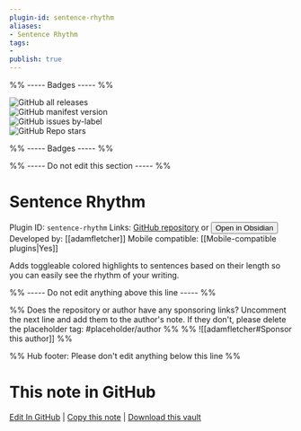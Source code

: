 ```yaml
---
plugin-id: sentence-rhythm
aliases:
- Sentence Rhythm
tags: 
- 
publish: true
---
```


%% ----- Badges ----- %%

![GitHub all releases](https://img.shields.io/github/downloads/adamfletcher/obsidian-sentence-rhythm/total?color=573E7A&logo=github&style=for-the-badge)   
![GitHub manifest version](https://img.shields.io/github/manifest-json/v/adamfletcher/obsidian-sentence-rhythm?color=573E7A&logo=github&style=for-the-badge)   
![GitHub issues by-label](https://img.shields.io/github/issues/adamfletcher/obsidian-sentence-rhythm/help%20wanted?color=573E7A&logo=github&style=for-the-badge)   
![GitHub Repo stars](https://img.shields.io/github/stars/adamfletcher/obsidian-sentence-rhythm?color=573E7A&logo=github&style=for-the-badge)

%% ----- Badges ----- %%

%% ----- Do not edit this section ----- %%

# Sentence Rhythm

Plugin ID: `sentence-rhythm`
Links: [GitHub repository](https://github.com/adamfletcher/obsidian-sentence-rhythm) or [<button id=HH>Open in Obsidian</button>](obsidian://show-plugin?id=sentence-rhythm)
Developed by: [[adamfletcher]]
Mobile compatible: [[Mobile-compatible plugins|Yes]]

Adds toggleable colored highlights to sentences based on their length so you can easily see the rhythm of your writing.

%% ----- Do not edit anything above this line ----- %% 

%% Does the repository or author have any sponsoring links? Uncomment the next line and add them to the author's note. If they don't, please delete the placeholder tag: #placeholder/author %%
%% ![[adamfletcher#Sponsor this author]] %%

%% Hub footer: Please don't edit anything below this line %%

# This note in GitHub

<span class="git-footer">[Edit In GitHub](https://github.dev/obsidian-community/obsidian-hub/blob/main/02%20-%20Community%20Expansions/02.05%20All%20Community%20Expansions/Plugins/sentence-rhythm.md "git-hub-edit-note") | [Copy this note](https://raw.githubusercontent.com/obsidian-community/obsidian-hub/main/02%20-%20Community%20Expansions/02.05%20All%20Community%20Expansions/Plugins/sentence-rhythm.md "git-hub-copy-note") | [Download this vault](https://github.com/obsidian-community/obsidian-hub/archive/refs/heads/main.zip "git-hub-download-vault") </span>
